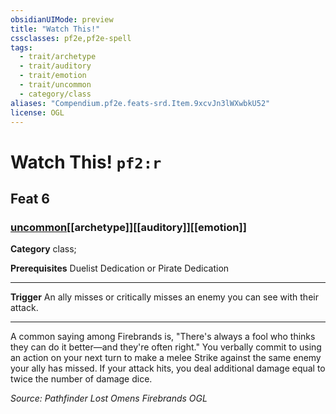 ```yaml
---
obsidianUIMode: preview
title: "Watch This!"
cssclasses: pf2e,pf2e-spell
tags:
  - trait/archetype
  - trait/auditory
  - trait/emotion
  - trait/uncommon
  - category/class
aliases: "Compendium.pf2e.feats-srd.Item.9xcvJn3lWXwbkU52"
license: OGL
---
```

# Watch This! `pf2:r`
## Feat 6
### [uncommon](uncommon "Uncommon Rarity Trait")[[archetype]][[auditory]][[emotion]]

**Category** class; 



**Prerequisites** Duelist Dedication or Pirate Dedication
* * *
**Trigger** An ally misses or critically misses an enemy you can see with their attack.

* * *

A common saying among Firebrands is, "There's always a fool who thinks they can do it better—and they're often right." You verbally commit to using an action on your next turn to make a melee Strike against the same enemy your ally has missed. If your attack hits, you deal additional damage equal to twice the number of damage dice.

*Source: Pathfinder Lost Omens Firebrands*
*OGL*